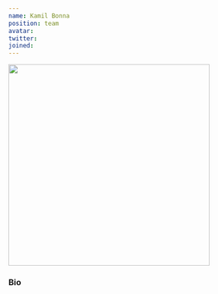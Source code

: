 ```yaml
---
name: Kamil Bonna
position: team
avatar: 
twitter: 
joined: 
---
```


<img width="400" src="{{site.baseurl}}/images/people/{{page.avatar}}" data-action="zoom">

### Bio


